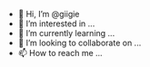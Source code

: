 - 👋 Hi, I’m @giigie
- 👀 I’m interested in ...
- 🌱 I’m currently learning ...
- 💞️ I’m looking to collaborate on ...
- 📫 How to reach me ...

<!---
giigie/giigie is a ✨ special ✨ repository because its `README.md` (this file) appears on your GitHub profile.
You can click the Preview link to take a look at your changes.
--->
